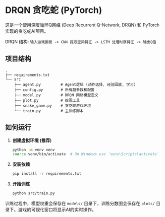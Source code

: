 # DRQN 贪吃蛇 (PyTorch)

这是一个使用深度循环Q网络 (Deep Recurrent Q-Network, DRQN) 和 PyTorch 实现的贪吃蛇AI项目。

DRQN 结构: `输入游戏画面 -> CNN 提取空间特征 -> LSTM 处理时序特征 -> 输出Q值`

## 项目结构

```
.
├── requirements.txt
└── src
    ├── agent.py         # Agent逻辑 (动作选择, 经验回放, 学习)
    ├── config.py        # 所有超参数和配置
    ├── model.py         # DRQN 网络模型定义
    ├── plot.py          # 绘图工具
    ├── snake_game.py    # 贪吃蛇游戏环境
    └── train.py         # 主训练脚本
```

## 如何运行

1.  **创建虚拟环境 (推荐)**
    ```bash
    python -m venv venv
    source venv/bin/activate  # On Windows use `venv\Scripts\activate`
    ```

2.  **安装依赖**
    ```bash
    pip install -r requirements.txt
    ```

3.  **开始训练**
    ```bash
    python src/train.py
    ```

训练过程中，模型权重会保存在 `models/` 目录下，训练分数图会保存在 `plots/` 目录下。游戏的可视化窗口将显示AI的实时操作。
